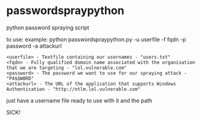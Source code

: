 # passwordspraypython
python password spraying script


to use:
example: python passwordspraypython.py -u userfile -f fqdn -p password -a attackurl


    <userfile> - Textfile containing our usernames - "users.txt"
    <fqdn> - Fully qualified domain name associated with the organisation that we are targeting - "lol.vulnerable.com"
    <password> - The password we want to use for our spraying attack - "P4$$W0RD"
    <attackurl> - The URL of the application that supports Windows Authentication - "http://ntlm.lol.vulnerable.com"



just have a username file ready to use with it and the path <replaces this>

SICK!


